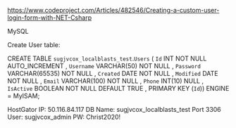 https://www.codeproject.com/Articles/482546/Creating-a-custom-user-login-form-with-NET-Csharp

MySQL

Create User table:

CREATE TABLE `sugjvcox_localblasts_test`.`Users` ( `Id` INT NOT NULL AUTO_INCREMENT , `Username` VARCHAR(50) NOT NULL , `Password` VARCHAR(65535) NOT NULL , `Created` DATE NOT NULL , `Modified` DATE NOT NULL , `Email` VARCHAR(100) NOT NULL , `Phone` INT(10) NULL , `IsActive` BOOLEAN NOT NULL DEFAULT TRUE , PRIMARY KEY (`Id`)) ENGINE = MyISAM;

HostGator IP:
50.116.84.117
DB Name: sugjvcox_localblasts_test
Port 3306
User: sugjvcox_admin
PW: Christ2020!